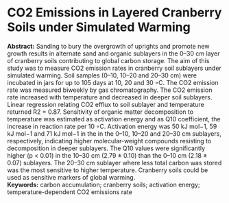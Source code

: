 # CO2 Emissions in Layered Cranberry Soils under Simulated Warming
**Abstract:** Sanding to bury the overgrowth of uprights and promote new growth results in alternate
sand and organic sublayers in the 0–30 cm layer of cranberry soils contributing to global carbon
storage. The aim of this study was to measure CO2 emission rates in cranberry soil sublayers under
simulated warming. Soil samples (0–10, 10–20 and 20–30 cm) were incubated in jars for up to 105 days
at 10, 20 and 30 ◦C. The CO2 emission rate was measured biweekly by gas chromatography. The CO2
emission rate increased with temperature and decreased in deeper soil sublayers. Linear regression
relating CO2 efflux to soil sublayer and temperature returned R2 = 0.87. Sensitivity of organic matter
decomposition to temperature was estimated as activation energy and as Q10 coefficient, the increase
in reaction rate per 10 ◦C. Activation energy was 50 kJ mol−1, 59 kJ mol−1 and 71 kJ mol−1 in the in
the 0–10, 10–20 and 20–30 cm sublayers, respectively, indicating higher molecular-weight compounds
resisting to decomposition in deeper sublayers. The Q10 values were significantly higher (p < 0.01) in
the 10–30 cm (2.79 ± 0.10) than the 0–10 cm (2.18 ± 0.07) sublayers. The 20–30 cm sublayer where
less total carbon was stored was the most sensitive to higher temperature. Cranberry soils could be
used as sensitive markers of global warming.     
**Keywords:** carbon accumulation; cranberry soils; activation energy; temperature-dependent CO2
emissions rate
